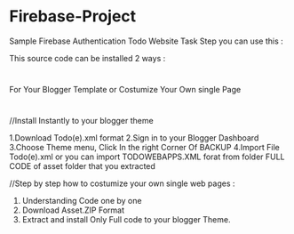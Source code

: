 # Firebase-Project
Sample Firebase Authentication Todo Website Task
Step you can use this :

This source code can be installed 2 ways : 

#
For Your Blogger Template or Costumize Your Own single Page
#
//Install Instantly to your blogger theme

1.Download Todo(e).xml format
2.Sign in to your Blogger Dashboard
3.Choose Theme menu, Click In the right Corner Of BACKUP
4.Import File Todo(e).xml or you can import TODOWEBAPPS.XML forat from folder FULL CODE of asset folder that you extracted 

//Step by step how to costumize your own single web pages :

1. Understanding Code one by one
2. Download Asset.ZIP Format
3. Extract and install Only Full code to your blogger Theme.
